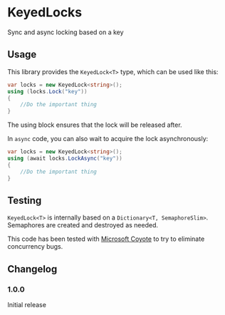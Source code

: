 # KeyedLocks
Sync and async locking based on a key

## Usage
This library provides the `KeyedLock<T>` type, which can be used like this:
```csharp
var locks = new KeyedLock<string>();
using (locks.Lock("key"))
{
    //Do the important thing
}
```

The using block ensures that the lock will be released after.

In `async` code, you can also wait to acquire the lock asynchronously:
```csharp
var locks = new KeyedLock<string>();
using (await locks.LockAsync("key"))
{
    //Do the important thing
}
```
## Testing
`KeyedLock<T>` is internally based on a `Dictionary<T, SemaphoreSlim>`.
Semaphores are created and destroyed as needed.

This code has been tested with [Microsoft Coyote](https://github.com/microsoft/coyote) to try to eliminate concurrency bugs.

## Changelog

### 1.0.0
Initial release
